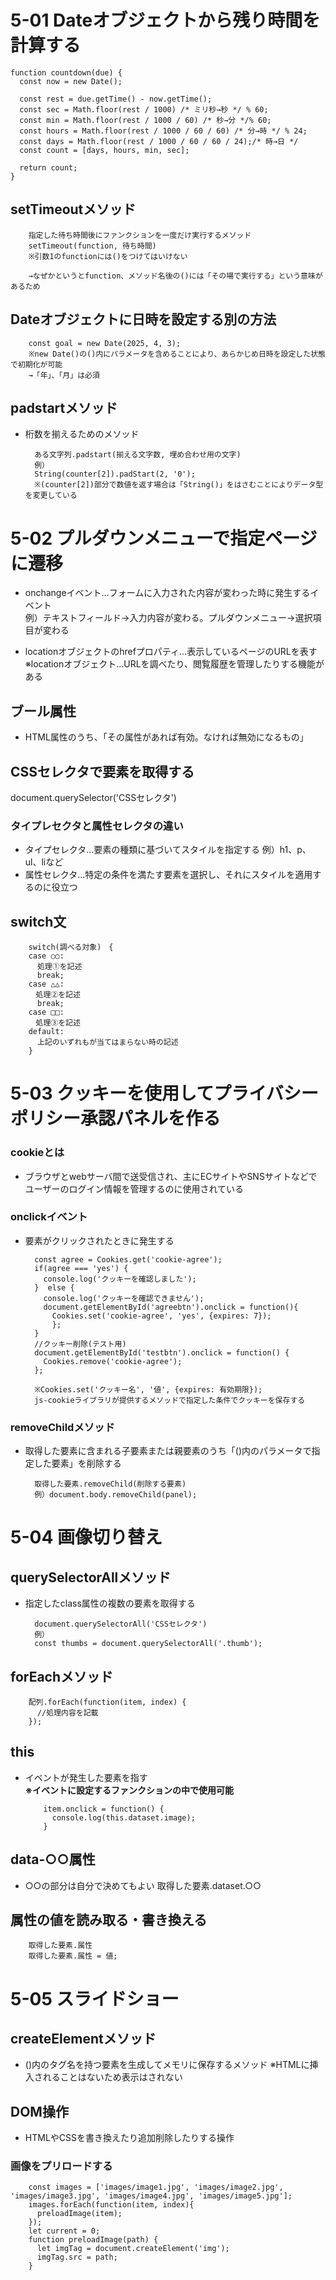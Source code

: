 # 5-01 Dateオブジェクトから残り時間を計算する

    function countdown(due) {
      const now = new Date();
    
      const rest = due.getTime() - now.getTime();
      const sec = Math.floor(rest / 1000) /* ミリ秒→秒 */ % 60;
      const min = Math.floor(rest / 1000 / 60) /* 秒→分 */% 60;
      const hours = Math.floor(rest / 1000 / 60 / 60) /* 分→時 */ % 24;
      const days = Math.floor(rest / 1000 / 60 / 60 / 24);/* 時→日 */
      const count = [days, hours, min, sec];
    
      return count;
    }

## setTimeoutメソッド

        指定した待ち時間後にファンクションを一度だけ実行するメソッド
        setTimeout(function, 待ち時間)
        ※引数1のfunctionには()をつけてはいけない

        →なぜかというとfunction、メソッド名後の()には「その場で実行する」という意味があるため

## Dateオブジェクトに日時を設定する別の方法

        const goal = new Date(2025, 4, 3);
        ※new Date()の()内にパラメータを含めることにより、あらかじめ日時を設定した状態で初期化が可能
        →「年」、「月」は必須

## padstartメソッド
- 桁数を揃えるためのメソッド

        ある文字列.padstart(揃える文字数, 埋め合わせ用の文字)
        例）
        String(counter[2]).padStart(2, '0');
        ※(counter[2])部分で数値を返す場合は「String()」をはさむことによりデータ型を変更している

# 5-02 プルダウンメニューで指定ページに遷移
- onchangeイベント…フォームに入力された内容が変わった時に発生するイベント  
  例）テキストフィールド→入力内容が変わる。プルダウンメニュー→選択項目が変わる

- locationオブジェクトのhrefプロパティ…表示しているページのURLを表す  
  ※locationオブジェクト…URLを調べたり、閲覧履歴を管理したりする機能がある

## ブール属性
- HTML属性のうち、「その属性があれば有効。なければ無効になるもの」

## CSSセレクタで要素を取得する
document.querySelector('CSSセレクタ')

### タイプレセクタと属性セレクタの違い
- タイプセレクタ…要素の種類に基づいてスタイルを指定する
  例）h1、p、ul、liなど
- 属性セレクタ…特定の条件を満たす要素を選択し、それにスタイルを適用するのに役立つ

## switch文

        switch(調べる対象)　{
        case ○○:
          処理①を記述
          break;
        case △△:
        　処理②を記述
          break;
        case □□:
        　処理③を記述
        default:
          上記のいずれもが当てはまらない時の記述
        }

# 5-03 クッキーを使用してプライバシーポリシー承認パネルを作る

### cookieとは
- ブラウザとwebサーバ間で送受信され、主にECサイトやSNSサイトなどで
  ユーザーのログイン情報を管理するのに使用されている

### onclickイベント
- 要素がクリックされたときに発生する

        const agree = Cookies.get('cookie-agree');
        if(agree === 'yes') {
          console.log('クッキーを確認しました');
        }  else {
          console.log('クッキーを確認できません');
          document.getElementById('agreebtn').onclick = function(){
            Cookies.set('cookie-agree', 'yes', {expires: 7});
            };
        }
        //クッキー削除(テスト用)
        document.getElementById('testbtn').onclick = function() {
          Cookies.remove('cookie-agree');
        };

        ※Cookies.set('クッキー名', '値', {expires: 有効期限});
        js-cookieライブラリが提供するメソッドで指定した条件でクッキーを保存する

### removeChildメソッド
- 取得した要素に含まれる子要素または親要素のうち「()内のパラメータで指定した要素」を削除する

        取得した要素.removeChild(削除する要素)
        例）document.body.removeChild(panel);

# 5-04 画像切り替え

## querySelectorAllメソッド
- 指定したclass属性の複数の要素を取得する
  
        document.querySelectorAll('CSSセレクタ')
        例）
        const thumbs = document.querySelectorAll('.thumb');

## forEachメソッド
        配列.forEach(function(item, index) {
          //処理内容を記載
        });

## this
- イベントが発生した要素を指す  
  **※イベントに設定するファンクションの中で使用可能**

          item.onclick = function() {
            console.log(this.dataset.image);
          }

## data-○○属性
- ○○の部分は自分で決めてもよい
        取得した要素.dataset.○○

## 属性の値を読み取る・書き換える
        取得した要素.属性
        取得した要素.属性 = 値;

# 5-05 スライドショー

## createElementメソッド
- ()内のタグ名を持つ要素を生成してメモリに保存するメソッド
  ※HTMLに挿入されることはないため表示はされない

## DOM操作
- HTMLやCSSを書き換えたり追加削除したりする操作

### 画像をプリロードする
        const images = ['images/image1.jpg', 'images/image2.jpg', 'images/image3.jpg', 'images/image4.jpg', 'images/image5.jpg'];
        images.forEach(function(item, index){
          preloadImage(item);
        });
        let current = 0;
        function preloadImage(path) {
          let imgTag = document.createElement('img');
          imgTag.src = path;
        }
